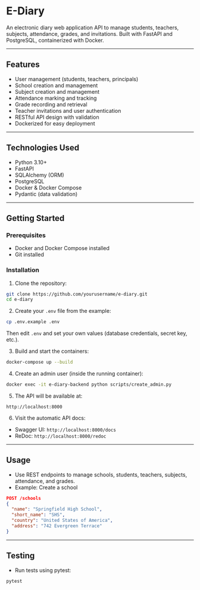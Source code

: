 # E-Diary

An electronic diary web application API to manage students, teachers, subjects, attendance, grades, and invitations. Built with FastAPI and PostgreSQL, containerized with Docker.

---

## Features

* User management (students, teachers, principals)
* School creation and management
* Subject creation and management
* Attendance marking and tracking
* Grade recording and retrieval
* Teacher invitations and user authentication
* RESTful API design with validation
* Dockerized for easy deployment

---

## Technologies Used

* Python 3.10+
* FastAPI
* SQLAlchemy (ORM)
* PostgreSQL
* Docker & Docker Compose
* Pydantic (data validation)

---

## Getting Started

### Prerequisites

* Docker and Docker Compose installed
* Git installed

### Installation

1. Clone the repository:

```bash
git clone https://github.com/yourusername/e-diary.git
cd e-diary
```

2. Create your `.env` file from the example:

```bash
cp .env.example .env
```

Then edit `.env` and set your own values (database credentials, secret key, etc.).

3. Build and start the containers:

```bash
docker-compose up --build
```

4. Create an admin user (inside the running container):

```bash
docker exec -it e-diary-backend python scripts/create_admin.py
```

5. The API will be available at:

```
http://localhost:8000
```

6. Visit the automatic API docs:

* Swagger UI: `http://localhost:8000/docs`
* ReDoc: `http://localhost:8000/redoc`

---

## Usage

* Use REST endpoints to manage schools, students, teachers, subjects, attendance, and grades.
* Example: Create a school

```json
POST /schools
{
  "name": "Springfield High School",
  "short_name": "SHS",
  "country": "United States of America",
  "address": "742 Evergreen Terrace"
}
```

---

## Testing

* Run tests using pytest:

```bash
pytest
```

